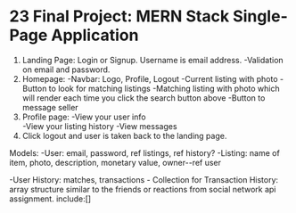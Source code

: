 # 23 Final Project: MERN Stack Single-Page Application

1.  Landing Page: Login or Signup. Username is email address.
    -Validation on email and password.
2.  Homepage: -Navbar: Logo, Profile, Logout
    -Current listing with photo
    -Button to look for matching listings
    -Matching listing with photo which will render each time you click the search button above
    -Button to message seller
3.  Profile page: -View your user info  
     -View your listing history
    -View messages
4.  Click logout and user is taken back to the landing page.

Models:
-User: email, password, ref listings, ref history?
-Listing: name of item, photo, description, monetary value, owner--ref user

<!-- -Message-->

-User History: matches, transactions - Collection for Transaction History: array structure similar to the friends or reactions from social network api assignment. include:[]
